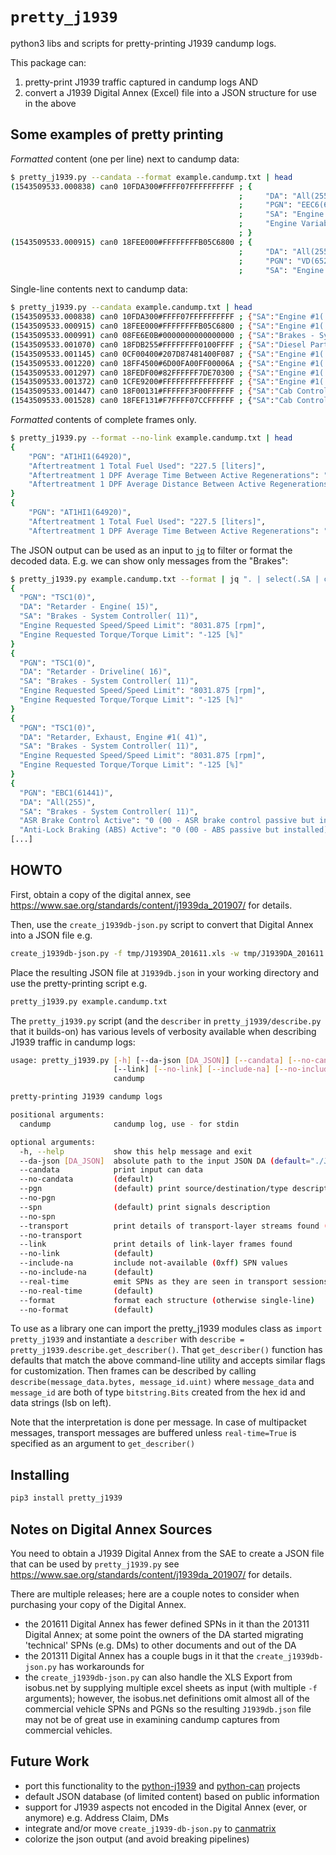 # `pretty_j1939`

python3 libs and scripts for pretty-printing J1939 candump logs.

This package can:
1. pretty-print J1939 traffic captured in candump logs AND
1. convert a J1939 Digital Annex (Excel) file into a JSON structure for use in the above 

## Some examples of pretty printing

*Formatted* content (one per line) next to candump data:

```bash
$ pretty_j1939.py --candata --format example.candump.txt | head
(1543509533.000838) can0 10FDA300#FFFF07FFFFFFFFFF ; {
                                                   ;     "DA": "All(255)",
                                                   ;     "PGN": "EEC6(64931)",
                                                   ;     "SA": "Engine #1(  0)",
                                                   ;     "Engine Variable Geometry Turbocharger Actuator #1": "2.8000000000000003 [%]"
                                                   ; }
(1543509533.000915) can0 18FEE000#FFFFFFFFB05C6800 ; {
                                                   ;     "DA": "All(255)",
                                                   ;     "PGN": "VD(65248)",
                                                   ;     "SA": "Engine #1(  0)",
```

Single-line contents next to candump data:

```bash
$ pretty_j1939.py --candata example.candump.txt | head
(1543509533.000838) can0 10FDA300#FFFF07FFFFFFFFFF ; {"SA":"Engine #1(  0)","DA":"All(255)","PGN":"EEC6(64931)","Engine Variable Geometry Turbocharger Actuator #1":"2.8000000000000003 [%]"}
(1543509533.000915) can0 18FEE000#FFFFFFFFB05C6800 ; {"SA":"Engine #1(  0)","DA":"All(255)","PGN":"VD(65248)","Total Vehicle Distance":"854934.0 [m]"}
(1543509533.000991) can0 08FE6E0B#0000000000000000 ; {"SA":"Brakes - System Controller( 11)","DA":"All(255)","PGN":"HRW(65134)","Front Axle, Left Wheel Speed":"0.0 [kph]","Front axle, right wheel speed":"0.0 [kph]","Rear axle, left wheel speed":"0.0 [kph]","Rear axle, right wheel speed":"0.0 [kph]"}
(1543509533.001070) can0 18FDB255#FFFFFFFF0100FFFF ; {"SA":"Diesel Particulate Filter Controller( 85)","DA":"All(255)","PGN":"AT1IMG(64946)","Aftertreatment 1 Diesel Particulate Filter Differential Pressure":"0.1 [kPa]"}
(1543509533.001145) can0 0CF00400#207D87481400F087 ; {"SA":"Engine #1(  0)","DA":"All(255)","PGN":"EEC1(61444)","Engine Torque Mode":"2 (Unknown)","Actual Engine - Percent Torque (Fractional)":"0.0 [%]","Driver's Demand Engine - Percent Torque":"0 [%]","Actual Engine - Percent Torque":"10 [%]","Engine Speed":"649.0 [rpm]","Source Address of Controlling Device for Engine Control":"0 [SA]","Engine Demand - Percent Torque":"10 [%]"}
(1543509533.001220) can0 18FF4500#6D00FA00FF00006A ; {"SA":"Engine #1(  0)","DA":"All(255)","PGN":"PropB_45(65349)","Manufacturer Defined Usage (PropB_PDU2)":"0x6d00fa00ff00006a"}
(1543509533.001297) can0 18FEDF00#82FFFFFF7DE70300 ; {"SA":"Engine #1(  0)","DA":"All(255)","PGN":"EEC3(65247)","Nominal Friction - Percent Torque":"5 [%]","Estimated Engine Parasitic Losses - Percent Torque":"0 [%]","Aftertreatment 1 Exhaust Gas Mass Flow Rate":"199.8 [kg/h]","Aftertreatment 1 Intake Dew Point":"0 (00 - Not exceeded the dew point)","Aftertreatment 1 Exhaust Dew Point":"0 (00 - Not exceeded the dew point)","Aftertreatment 2 Intake Dew Point":"0 (00 - Not exceeded the dew point)","Aftertreatment 2 Exhaust Dew Point":"0 (00 - Not exceeded the dew point)"}
(1543509533.001372) can0 1CFE9200#FFFFFFFFFFFFFFFF ; {"SA":"Engine #1(  0)","DA":"All(255)","PGN":"EI1(65170)"}
(1543509533.001447) can0 18F00131#FFFFFF3F00FFFFFF ; {"SA":"Cab Controller - Primary( 49)","DA":"All(255)","PGN":"EBC1(61441)","Accelerator Interlock Switch":"0 (00 - Off)","Engine Retarder Selection":"0.0 [%]"}
(1543509533.001528) can0 18FEF131#F7FFFF07CCFFFFFF ; {"SA":"Cab Controller - Primary( 49)","DA":"All(255)","PGN":"CCVS1(65265)","Cruise Control Pause Switch":"1 (01 - On)","Cruise Control Active":"0 (00 - Cruise control switched off)","Cruise Control Enable Switch":"0 (00 - Cruise control disabled)","Brake Switch":"1 (01 - Brake pedal depressed)","Cruise Control Coast (Decelerate) Switch":"0 (00 - Cruise control activator not in the position \"coast\")","Cruise Control Accelerate Switch":"0 (00 - Cruise control activator not in the position \"accelerate\")"}
```

*Formatted* contents of complete frames only.

```bash
$ pretty_j1939.py --format --no-link example.candump.txt | head
{
    "PGN": "AT1HI1(64920)",
    "Aftertreatment 1 Total Fuel Used": "227.5 [liters]",
    "Aftertreatment 1 DPF Average Time Between Active Regenerations": "173933 [Seconds]",
    "Aftertreatment 1 DPF Average Distance Between Active Regenerations": "1460.5 [m]"
}
{
    "PGN": "AT1HI1(64920)",
    "Aftertreatment 1 Total Fuel Used": "227.5 [liters]",
    "Aftertreatment 1 DPF Average Time Between Active Regenerations": "173933 [Seconds]",
```

The JSON output can be used as an input to [`jq`](https://stedolan.github.io/jq/manual/) to filter or format the decoded data. E.g. we can show only messages
from the "Brakes":

```sh
$ pretty_j1939.py example.candump.txt --format | jq ". | select(.SA | contains(\"Brakes\"))"
{
  "PGN": "TSC1(0)",
  "DA": "Retarder - Engine( 15)",
  "SA": "Brakes - System Controller( 11)",
  "Engine Requested Speed/Speed Limit": "8031.875 [rpm]",
  "Engine Requested Torque/Torque Limit": "-125 [%]"
}
{
  "PGN": "TSC1(0)",
  "DA": "Retarder - Driveline( 16)",
  "SA": "Brakes - System Controller( 11)",
  "Engine Requested Speed/Speed Limit": "8031.875 [rpm]",
  "Engine Requested Torque/Torque Limit": "-125 [%]"
}
{
  "PGN": "TSC1(0)",
  "DA": "Retarder, Exhaust, Engine #1( 41)",
  "SA": "Brakes - System Controller( 11)",
  "Engine Requested Speed/Speed Limit": "8031.875 [rpm]",
  "Engine Requested Torque/Torque Limit": "-125 [%]"
}
{
  "PGN": "EBC1(61441)",
  "DA": "All(255)",
  "SA": "Brakes - System Controller( 11)",
  "ASR Brake Control Active": "0 (00 - ASR brake control passive but installed)",
  "Anti-Lock Braking (ABS) Active": "0 (00 - ABS passive but installed)",
[...]
```

## HOWTO

First, obtain a copy of the digital annex, see https://www.sae.org/standards/content/j1939da_201907/ for details.

Then, use the `create_j1939db-json.py` script to convert that Digital Annex into a JSON file e.g.

```bash
create_j1939db-json.py -f tmp/J1939DA_201611.xls -w tmp/J1939DA_201611.json
```

Place the resulting JSON file at `J1939db.json` in your working directory and use the pretty-printing script e.g.

```bash
pretty_j1939.py example.candump.txt
```

The `pretty_j1939.py` script (and the `describer` in `pretty_j1939/describe.py` that it builds-on) has various levels of
verbosity available when describing J1939 traffic in candump logs:

```bash
usage: pretty_j1939.py [-h] [--da-json [DA_JSON]] [--candata] [--no-candata] [--pgn] [--no-pgn] [--spn] [--no-spn] [--transport] [--no-transport]
                       [--link] [--no-link] [--include-na] [--no-include-na] [--real-time] [--no-real-time] [--format] [--no-format]
                       candump

pretty-printing J1939 candump logs

positional arguments:
  candump              candump log, use - for stdin

optional arguments:
  -h, --help           show this help message and exit
  --da-json [DA_JSON]  absolute path to the input JSON DA (default="./J1939db.json")
  --candata            print input can data
  --no-candata         (default)
  --pgn                (default) print source/destination/type description
  --no-pgn
  --spn                (default) print signals description
  --no-spn
  --transport          print details of transport-layer streams found (default)
  --no-transport
  --link               print details of link-layer frames found
  --no-link            (default)
  --include-na         include not-available (0xff) SPN values
  --no-include-na      (default)
  --real-time          emit SPNs as they are seen in transport sessions
  --no-real-time       (default)
  --format             format each structure (otherwise single-line)
  --no-format          (default)
```

To use as a library one can import the pretty_j1939 modules class as `import pretty_j1939` and instantiate a `describer`
with `describe = pretty_j1939.describe.get_describer()`. That `get_describer()` function has defaults that match the
above command-line utility and accepts similar flags for customization. Then frames can be described by calling
`describe(message_data.bytes, message_id.uint)` where `message_data` and `message_id` are both of type `bitstring.Bits`
created from the hex id and data strings (lsb on left).

Note that the interpretation is done per message. In case of multipacket messages, transport messages are buffered
unless `real-time=True` is specified as an argument to `get_describer()`

## Installing

```bash
pip3 install pretty_j1939
```

## Notes on Digital Annex Sources

You need to obtain a J1939 Digital Annex from the SAE to create a JSON file that can be used by `pretty_j1939.py` see
https://www.sae.org/standards/content/j1939da_201907/ for details.

There are multiple releases; here are a couple notes to consider when purchasing your copy of the Digital Annex.
* the 201611 Digital Annex has fewer defined SPNs in it than the 201311 Digital Annex; at some point the owners of the
DA started migrating 'technical' SPNs (e.g. DMs) to other documents and out of the DA
* the 201311 Digital Annex has a couple bugs in it that the `create_j1939db-json.py` has workarounds for
* the `create_j1939db-json.py` can also handle the XLS Export from isobus.net by supplying multiple excel sheets
as input (with multiple `-f` arguments); however, the isobus.net definitions omit almost all of the commercial vehicle
SPNs and PGNs so the resulting `J1939db.json` file may not be of great use in examining candump captures from commercial
vehicles.

## Future Work

* port this functionality to the [python-j1939](https://github.com/milhead2/python-j1939) and 
[python-can](https://github.com/hardbyte/python-can/) projects
* default JSON database (of limited content) based on public information
* support for J1939 aspects not encoded in the Digital Annex (ever, or anymore) e.g. Address Claim, DMs
* integrate and/or move `create_j1939-db-json.py` to [canmatrix](https://canmatrix.readthedocs.io/en/latest/)
* colorize the json output (and avoid breaking pipelines)